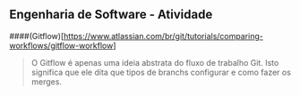 ## Engenharia de Software - Atividade
####(Gitflow)[https://www.atlassian.com/br/git/tutorials/comparing-workflows/gitflow-workflow]

> O Gitflow é apenas uma ideia abstrata do fluxo de trabalho Git. Isto significa que ele dita que tipos de branchs configurar e como fazer os merges.

